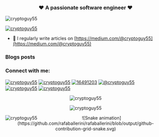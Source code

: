 <h3 align="center">❤️ A passionate software engineer ❤️ </h3>

<p align="left"> <img src="https://komarev.com/ghpvc/?username=cryptoguy55&label=Profile%20views&color=0e75b6&style=flat&" alt="cryptoguy55" /> </p>

<p align="left"> <a href="https://github.com/ryo-ma/github-profile-trophy"><img src="https://github-profile-trophy.vercel.app/?username=cryptoguy55&theme=radical&hide_border=true&row=1" alt="cryptoguy55" /></a> </p>

- 📝 I regularly write articles on [https://medium.com/@cryptoguy55](https://medium.com/@cryptoguy55)


### Blogs posts
<!-- BLOG-POST-LIST:START -->
<!-- BLOG-POST-LIST:END -->

<h3 align="left">Connect with me:</h3>
<p align="left">
<a href="https://codepen.io/cryptoguy55" target="blank"><img align="center" src="https://raw.githubusercontent.com/rahuldkjain/github-profile-readme-generator/master/src/images/icons/Social/codepen.svg" alt="cryptoguy55" height="30" width="40" /></a>
<a href="https://dev.to/cryptoguy55" target="blank"><img align="center" src="https://raw.githubusercontent.com/rahuldkjain/github-profile-readme-generator/master/src/images/icons/Social/devto.svg" alt="cryptoguy55" height="30" width="40" /></a>
<a href="https://stackoverflow.com/users/16491203" target="blank"><img align="center" src="https://raw.githubusercontent.com/rahuldkjain/github-profile-readme-generator/master/src/images/icons/Social/stack-overflow.svg" alt="16491203" height="30" width="40" /></a>
<a href="https://medium.com/@cryptoguy55" target="blank"><img align="center" src="https://raw.githubusercontent.com/rahuldkjain/github-profile-readme-generator/master/src/images/icons/Social/medium.svg" alt="@cryptoguy55" height="30" width="40" /></a>
<a href="https://t.me/cryptoguy55A" target="blank"><img align="center" src="https://upload.wikimedia.org/wikipedia/commons/thumb/8/83/Telegram_2019_Logo.svg/512px-Telegram_2019_Logo.svg.png?20220331104809" alt="cryptoguy55" height="30" width="30" /></a>
<a href="mailto:superdev5597@gmail.com" target="blank"><img align="center" src="https://pngroyale.com/wp-content/uploads/2021/11/Download-gmail-email-logo-png-1-1-768x555.png" alt="cryptoguy55" height="30" width="40" /></a>
</p>

<p style="display: flex; justify-content: space-around"><img src="https://github-readme-stats.vercel.app/api/top-langs?username=cryptoguy55&show_icons=true&locale=en&&theme=radical&hide_border=true" alt="cryptoguy55" /></p>

<p align="left" style="display: flex; justify-content: space-around; flex-wrap: wrap">
<img src="https://github-readme-stats.vercel.app/api?username=cryptoguy55&show_icons=true&locale=en&theme=radical&hide_border=true" alt="cryptoguy55" />
</p>
<p align="right"> 
<img align="left" src="https://github-readme-streak-stats.herokuapp.com/?user=cryptoguy55&&theme=radical&hide_border=true" alt="cryptoguy55" />
</p>
<div align="center">
    ![Snake animation](https://github.com/rafaballerini/rafaballerini/blob/output/github-contribution-grid-snake.svg)
</div>


